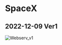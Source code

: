 # SpaceX
## 2022-12-09 Ver1
![Webserv_v1](https://user-images.githubusercontent.com/13278955/206705388-8c3f9f7f-971f-4684-bd35-6b6570a2b681.jpg)
